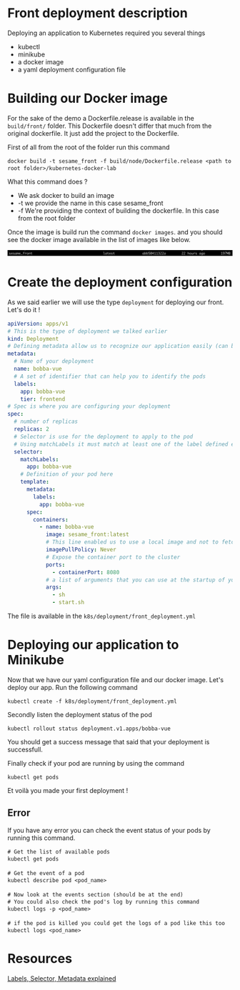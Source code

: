 # Front deployment description

Deploying an application to Kubernetes required you several things

- kubectl
- minikube
- a docker image
- a yaml deployment configuration file

# Building our Docker image

For the sake of the demo a Dockerfile.release is available in the ```build/front/``` folder. This Dockerfile doesn't differ that much from the original dockerfile. It just add the project to the Dockerfile.

First of all from the root of the folder run this command

```shell
docker build -t sesame_front -f build/node/Dockerfile.release <path to root folder>/kubernetes-docker-lab
```

What this command does ?

- We ask docker to build an image
- -t we provide the name in this case sesame_front
- -f We're providing the context of building the dockerfile. In this case from the root folder

Once the image is build run the command ```docker images```. and you should see the docker image available in the list of images like below.

<p align="center">
  <img src="../../img/sesame_front_img.png" />
</p>

# Create the deployment configuration

As we said earlier we will use the type ```deployment``` for deploying our front. Let's do it !

```yaml
apiVersion: apps/v1
# This is the type of deployment we talked earlier
kind: Deployment
# Defining metadata allow us to recognize our application easily (can be use by external tools such as Stackdriver, kubectl)
metadata:
  # Name of your deployment
  name: bobba-vue
  # A set of identifier that can help you to identify the pods
  labels:
    app: bobba-vue
    tier: frontend
# Spec is where you are configuring your deployment
spec:
  # number of replicas
  replicas: 2
  # Selector is use for the deployment to apply to the pod
  # Using matchLabels it must match at least one of the label defined earlier
  selector:
    matchLabels:
      app: bobba-vue
    # Definition of your pod here
    template:
      metadata:
        labels:
          app: bobba-vue
      spec:
        containers:
          - name: bobba-vue
            image: sesame_front:latest
            # This line enabled us to use a local image and not to fetch one coming from a server
            imagePullPolicy: Never
            # Expose the container port to the cluster
            ports:
              - containerPort: 8080
            # a list of arguments that you can use at the startup of your pods
            args:
              - sh
              - start.sh
```

The file is available in the ```k8s/deployment/front_deployment.yml```

# Deploying our application to Minikube

Now that we have our yaml configuration file and our docker image. Let's deploy our app. Run the following command

```shell
kubectl create -f k8s/deployment/front_deployment.yml
```

Secondly listen the deployment status of the pod

```shell
kubectl rollout status deployment.v1.apps/bobba-vue
```

You should get a success message that said that your deployment is successfull. 

Finally check if your pod are running by using the command

```shell
kubectl get pods
```

Et voilà you made your first deployment !

## Error

If you have any error you can check the event status of your pods by running this command.

```shell
# Get the list of available pods
kubectl get pods

# Get the event of a pod
kubectl describe pod <pod_name>

# Now look at the events section (should be at the end)
# You could also check the pod's log by running this command
kubectl logs -p <pod_name>

# if the pod is killed you could get the logs of a pod like this too
kubectl logs <pod_name>
```

# Resources

[Labels, Selector, Metadata explained](https://medium.com/@zwhitchcox/matchlabels-labels-and-selectors-explained-in-detail-for-beginners-d421bdd05362)